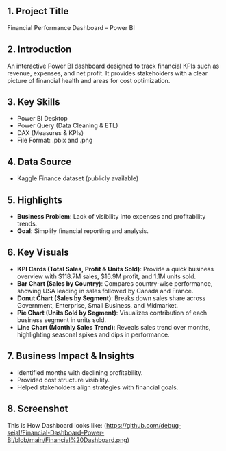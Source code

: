## 1. Project Title
Financial Performance Dashboard – Power BI

## 2. Introduction
An interactive Power BI dashboard designed to track financial KPIs such as revenue, expenses, and net profit. It provides stakeholders with a clear picture of financial health and areas for cost optimization.

## 3. Key Skills 
* Power BI Desktop
* Power Query (Data Cleaning & ETL)
* DAX (Measures & KPIs)
* File Format: .pbix and .png

## 4. Data Source
* Kaggle Finance dataset (publicly available)

## 5. Highlights
* **Business Problem**: Lack of visibility into expenses and profitability trends.
* **Goal**: Simplify financial reporting and analysis.
  
## 6. Key Visuals
* **KPI Cards (Total Sales, Profit & Units Sold)**: Provide a quick business overview with $118.7M sales, $16.9M profit, and 1.1M units sold.
* **Bar Chart (Sales by Country)**: Compares country-wise performance, showing USA leading in sales followed by Canada and France.
* **Donut Chart (Sales by Segment)**: Breaks down sales share across Government, Enterprise, Small Business, and Midmarket.
* **Pie Chart (Units Sold by Segment)**: Visualizes contribution of each business segment in units sold.
* **Line Chart (Monthly Sales Trend)**: Reveals sales trend over months, highlighting seasonal spikes and dips in performance. 
  
## 7. Business Impact & Insights
* Identified months with declining profitability.
* Provided cost structure visibility.
* Helped stakeholders align strategies with financial goals.
  
## 8. Screenshot
This is How Dashboard looks like: (https://github.com/debug-sejal/Financial-Dashboard-Power-BI/blob/main/Financial%20Dashboard.png)
